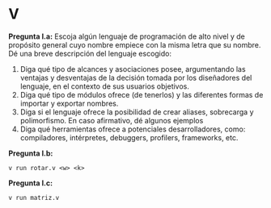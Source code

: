# V


**Pregunta I.a:**
Escoja algún lenguaje de programación de alto nivel y de propósito general cuyo nombre empiece con la misma letra que su nombre. Dé una breve descripción del lenguaje escogido:
1. Diga qué tipo de alcances y asociaciones posee, argumentando las ventajas y desventajas de la decisión tomada por los diseñadores del lenguaje, en el contexto de sus usuarios objetivos.
2. Diga qué tipo de módulos ofrece (de tenerlos) y las diferentes formas de importar y exportar nombres.
3. Diga si el lenguaje ofrece la posibilidad de crear aliases, sobrecarga y polimorfismo. En caso afirmativo, dé algunos ejemplos
4. Diga qué herramientas ofrece a potenciales desarrolladores, como: compiladores, intérpretes, debuggers, profilers, frameworks, etc.


**Pregunta I.b:**

```
v run rotar.v <w> <k>
```

**Pregunta I.c:**
```
v run matriz.v
```